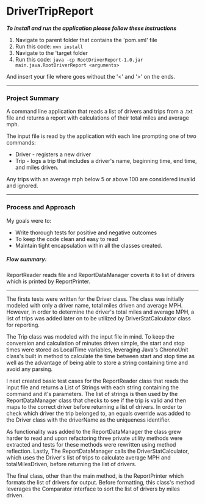 DriverTripReport
======

<b>*To install and run the application please follow these instructions* </b>

1. Navigate to parent folder that contains the 'pom.xml' file
2. Run this code: `mvn install`
3. Navigate to the  'target folder 
4. Run this code: `java -cp RootDriverReport-1.0.jar main.java.RootDriverReport <arguments>`

And insert your file where <arguments> goes without the '<' and '>' on the ends.

***
### Project Summary

A command line application that reads a list of drivers and trips from a .txt file and returns a report with calculations of their total miles and average mph. 

The input file is read by the application with each line prompting one of two commands: 
+ Driver - registers a new driver
+ Trip - logs a trip that includes a driver's name, beginning time, end time, and miles driven.

Any trips with an average mph below 5 or above 100 are considered invalid and ignored.
***
### Process and Approach

My goals were to:
+ Write thorough tests for positive and negative outcomes 
+ To keep the code clean and easy to read
+ Maintain tight encapsulation within all the classes created.

##### Flow summary:

ReportReader reads file and ReportDataManager coverts it to list of drivers which is printed by ReportPrinter.
***

The firsts tests were written for the Driver class. The class was initially modeled with only a driver name, total miles driven and average MPH. However, in order to determine the driver's total miles and average MPH, a list of trips was added later on to be utilized by DriverStatCalculator class for reporting.

The Trip class was modeled with the input file in mind. To keep the conversion and calculation of minutes driven simple, the start and stop times were stored as LocalTime variables, leveraging Java's ChronoUnit class's built in method to calculate the time between start and stop time as well as the advantage of being able to store a string containing time and avoid any parsing. 

I next created basic test cases for the ReportReader class that reads the input file and returns a List of Strings with each string containing the command and it's parameters. The list of strings is then used by the ReportDataManager class that checks to see if the trip is valid and then maps to the correct driver before returning a list of drivers. In order to check which driver the trip belonged to, an equals override was added to the Driver class with the driverName as the uniqueness identifier.

As functionality was added to the ReportDataManager the class grew harder to read and upon refactoring three private utility methods were extracted and tests for these methods were rewritten using method reflection. Lastly, The ReportDataManager calls the DriverStatCalculator, which uses the Driver's list of trips to calculate average MPH and totalMilesDriven, before returning the list of drivers. 

The final class, other than the main method, is the ReportPrinter which formats the list of drivers for output. Before formatting, this class's method leverages the Comparator interface to sort the list of drivers by miles driven.


